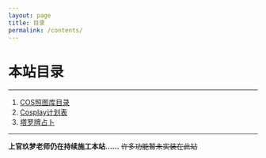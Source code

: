 ```yaml
---
layout: page
title: 目录
permalink: /contents/
---
```


# 本站目录

---

1. [COS照图库目录](../gallery/)
2. [Cosplay计划表](../timetable/)
2. [塔罗牌占卜](../tarot/)

---

**上官玖梦老师仍在持续施工本站……**
~~许多功能暂未实装在此站~~